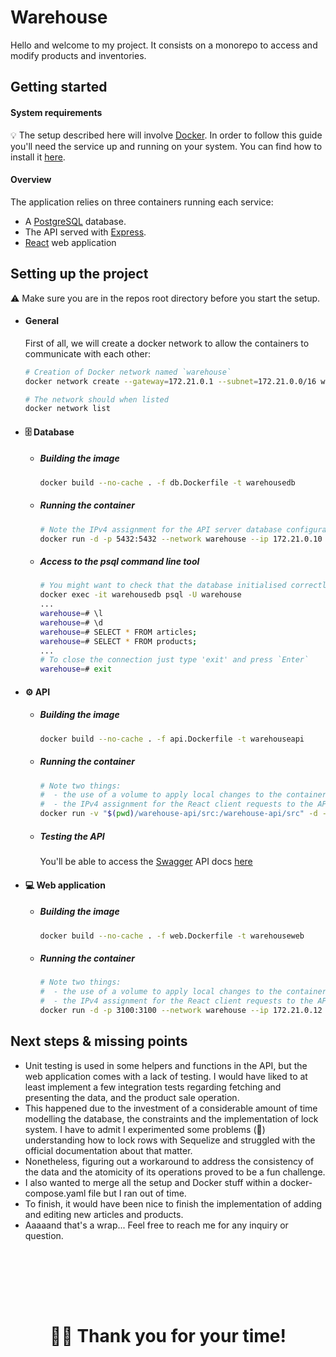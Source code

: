 # Warehouse

Hello and welcome to my project. It consists on a monorepo to access 
and modify products and inventories. 

## Getting started

#### System requirements

💡 The setup described here will involve <a href="https://www.docker.com//">Docker</a>. In order to follow this guide you'll need the service up and running on your system. You can find how to install it <a href="https://docs.docker.com/engine/install/"> here</a>.


#### Overview

The application relies on three containers running each service:
  - A [PostgreSQL](https://www.postgresql.org/) database.
  - The API served with [Express](https://expressjs.com/).
  - [React](https://reactjs.org/) web application 

## Setting up the project
⚠️ Make sure you are in the repos root directory before you start the setup. 


- #### General

    First of all, we will create a docker network to allow the containers to communicate with each other:

    ```bash
    # Creation of Docker network named `warehouse`
    docker network create --gateway=172.21.0.1 --subnet=172.21.0.0/16 warehouse

    # The network should when listed
    docker network list
    ```

- #### 🗄 Database

  - ##### Building the image

    ```bash
    docker build --no-cache . -f db.Dockerfile -t warehousedb
    ```
  - ##### Running the container

    ```bash
    # Note the IPv4 assignment for the API server database configuration parameters
    docker run -d -p 5432:5432 --network warehouse --ip 172.21.0.10 --name warehousedb warehousedb
    ```

  - ##### Access to the psql command line tool

    ```bash
    # You might want to check that the database initialised correctly
    docker exec -it warehousedb psql -U warehouse     
    ...
    warehouse=# \l
    warehouse=# \d
    warehouse=# SELECT * FROM articles;
    warehouse=# SELECT * FROM products;
    ...
    # To close the connection just type 'exit' and press `Enter`
    warehouse=# exit
    ```

- #### ⚙️ API

  - ##### Building the image
    ```bash
    docker build --no-cache . -f api.Dockerfile -t warehouseapi
    ```
  - ##### Running the container
    ```bash
    # Note two things:
    #  - the use of a volume to apply local changes to the container
    #  - the IPv4 assignment for the React client requests to the API
    docker run -v "$(pwd)/warehouse-api/src:/warehouse-api/src" -d -p 3000:3000 --network warehouse --ip 172.21.0.11 --name warehouseapi warehouseapi
    ```

  - ##### Testing the API
    You'll be able to access the [Swagger](https://swagger.io/) API docs [here](http://localhost:3000/warehouse/api/docs/)

- #### 💻 Web application
  
  - ##### Building the image
    ```bash
    docker build --no-cache . -f web.Dockerfile -t warehouseweb
    ```
  - ##### Running the container
    ```bash
    # Note two things:
    #  - the use of a volume to apply local changes to the container
    #  - the IPv4 assignment for the React client requests to the API
    docker run -d -p 3100:3100 --network warehouse --ip 172.21.0.12 --name warehouseweb warehouseweb
    ```
## Next steps & missing points

  - Unit testing is used in some helpers and functions in the API, but the web application comes with a lack of testing. I would have liked to at least implement a few integration tests regarding fetching and presenting the data, and the product sale operation.
  - This happened due to the investment of a considerable amount of time modelling the database, the constraints and the implementation of lock system. I have to admit I experimented some problems (👀) understanding how to lock rows with Sequelize and struggled with the official documentation about that matter.
  - Nonetheless, figuring out a workaround to address the consistency of the data and the atomicity of its operations proved to be a fun challenge.
  - I also wanted to merge all the setup and Docker stuff within a docker-compose.yaml file but I ran out of time. 
  - To finish, it would have been nice to finish the implementation of adding and editing new articles and products.
  - Aaaaand that's a wrap... Feel free to reach me for any inquiry or question. 


# </br></br><p align="center">👋🏽 Thank you for your time!</p>
